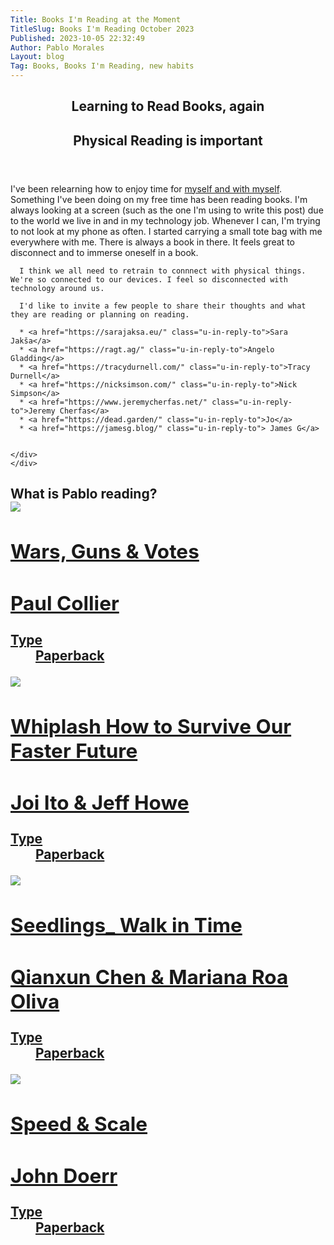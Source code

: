 ```yaml
---
Title: Books I'm Reading at the Moment
TitleSlug: Books I'm Reading October 2023
Published: 2023-10-05 22:32:49
Author: Pablo Morales
Layout: blog
Tag: Books, Books I'm Reading, new habits
---
```

<article class="cf ph3 ph5-ns pv5">
  <header class="fn fl-ns w-50-ns pr4-ns">
    <h1 class="f2 lh-title fw9 mb3 mt0 pt3 bt bw2">
      Learning to Read Books, again
    </h1>
    <h2 class="f3 mid-gray lh-title">
      Physical Reading is important
    </h2>
  </header>
  <div class="fn fl-ns w-50-ns">
    <div class="f5 lh-copy measure mt0-ns" markdown="1">
      I've been relearning how to enjoy time for <a href="https://lifeofpablo.com/blog/alone-time-solo-adventures" class="u-in-reply-to">myself and with myself</a>. Something I've been doing on my free time has been reading books. I'm always looking at a screen (such as the one I'm using to write this post) due to the world we live in and in my technology job. Whenever I can, I'm trying to not look at my phone as often. I started carrying a small tote bag with me everywhere with me. There is always a book in there. It feels great to disconnect and to immerse oneself in a book. 
      
      I think we all need to retrain to connnect with physical things. We're so connected to our devices. I feel so disconnected with technology around us. 
      
      I'd like to invite a few people to share their thoughts and what they are reading or planning on reading. 

      * <a href="https://sarajaksa.eu/" class="u-in-reply-to">Sara Jakša</a>
      * <a href="https://ragt.ag/" class="u-in-reply-to">Angelo Gladding</a>
      * <a href="https://tracydurnell.com/" class="u-in-reply-to">Tracy Durnell</a>
      * <a href="https://nicksimson.com/" class="u-in-reply-to">Nick Simpson</a>
      * <a href="https://www.jeremycherfas.net/" class="u-in-reply-to">Jeremy Cherfas</a>
      * <a href="https://dead.garden/" class="u-in-reply-to">Jo</a>
      * <a href="https://jamesg.blog/" class="u-in-reply-to"> James G</a>

      
    </div>
    </div>
</article>

<div class="mw6 center">
<h2>What is Pablo reading?</a>
  <article>
    <a class="link dt w-100 bb b--black-10 pb2 mt2 dim blue" href="https://www.nytimes.com/2009/03/22/books/review/Roth-t.html">
      <div class="dtc w3">
        <img src="https://nuriakenya.com/wp-content/uploads/2021/09/Wars-guns-and-votes-nuriakenya-600x750.jpg" class="db w-100"/>
      </div>
      <div class="dtc v-top pl2">
        <h1 class="f6 f5-ns fw6 lh-title black mv0">Wars, Guns & Votes</h1>
        <h2 class="f6 fw4 mt2 mb0 black-60">Paul Collier</h2>
        <dl class="mt2 f6">
          <dt class="clip">Type</dt>
          <dd class="ml0">Paperback</dd>
        </dl>
      </div>
    </a>
  </article>
  <article>
    <a class="link dt w-100 bb b--black-10 pb2 mt2 dim blue" href="https://www.nytimes.com/2016/12/29/books/review/signals-are-talking-amy-webb-whiplash-jeff-howe-joi-ito.html">
      <div class="dtc w3">
        <img src="https://www.hachettebookgroup.com/wp-content/uploads/2019/01/9781455544585.jpg" class="db w-100"/>
      </div>
      <div class="dtc v-top pl2">
        <h1 class="f6 f5-ns fw6 lh-title black mv0">Whiplash How to Survive Our Faster Future</h1>
        <h2 class="f6 fw4 mt2 mb0 black-60">Joi Ito & Jeff Howe</h2>
        <dl class="mt2 f6">
          <dt class="clip">Type</dt>
          <dd class="ml0">Paperback</dd>
        </dl>
      </div>
    </a>
  </article>
  <article>
    <a class="link dt w-100 bb b--black-10 pb2 mt2 dim blue" href="https://counterpathpress.org/seedlings_-qianxun-chen-and-mariana-roa-olivia">
      <div class="dtc w3">
        <img src="https://counterpathpress.org/wp-content/uploads/2023/06/Screen-Shot-2023-06-06-at-1.45.53-PM-1-635x1024.png" class="db w-100"/>
      </div>
      <div class="dtc v-top pl2">
        <h1 class="f6 f5-ns fw6 lh-title black mv0">Seedlings_ Walk in Time</h1>
        <h2 class="f6 fw4 mt2 mb0 black-60">Qianxun Chen & Mariana Roa Oliva</h2>
        <dl class="mt2 f6">
          <dt class="clip">Type</dt>
          <dd class="ml0">Paperback</dd>
        </dl>
      </div>
    </a>
  </article>
  <article>
    <a class="link dt w-100 bb b--black-10 pb2 mt2 dim blue" href="#0">
      <div class="dtc w3">
        <img src="https://speedandscale.com/book/" class="db w-100"/>
      </div>
      <div class="dtc v-top pl2">
        <h1 class="f6 f5-ns fw6 lh-title black mv0">Speed & Scale</h1>
        <h2 class="f6 fw4 mt2 mb0 black-60">John Doerr</h2>
        <dl class="mt2 f6">
          <dt class="clip">Type</dt>
          <dd class="ml0">Paperback</dd>
        </dl>
      </div>
    </a>
  </article>

</div>
